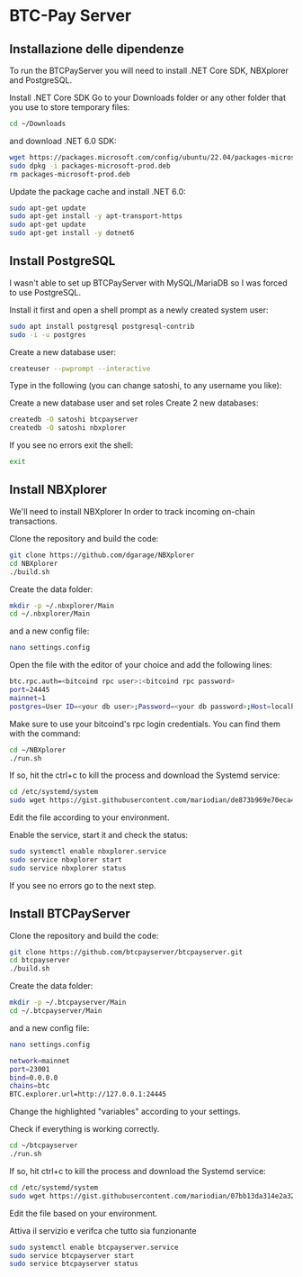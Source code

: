 # BTC-Pay Server

## Installazione delle dipendenze

To run the BTCPayServer you will need to install .NET Core SDK, NBXplorer and PostgreSQL.

Install .NET Core SDK
Go to your Downloads folder or any other folder that you use to store temporary files:

```bash
cd ~/Downloads
```
and download .NET 6.0 SDK:

```bash
wget https://packages.microsoft.com/config/ubuntu/22.04/packages-microsoft-prod.deb -O packages-microsoft-prod.deb
sudo dpkg -i packages-microsoft-prod.deb
rm packages-microsoft-prod.deb
```

Update the package cache and install .NET 6.0:

```bash
sudo apt-get update
sudo apt-get install -y apt-transport-https
sudo apt-get update
sudo apt-get install -y dotnet6
```

## Install PostgreSQL

I wasn't able to set up BTCPayServer with MySQL/MariaDB so I was forced to use PostgreSQL.

Install it first and open a shell prompt as a newly created system user:

```bash
sudo apt install postgresql postgresql-contrib
sudo -i -u postgres
```

Create a new database user:

```bash
createuser --pwprompt --interactive
```

Type in the following (you can change satoshi, to any username you like):

Create a new database user and set roles
Create 2 new databases:

```bash
createdb -O satoshi btcpayserver
createdb -O satoshi nbxplorer
```

If you see no errors exit the shell:

```bash
exit
```

## Install NBXplorer

We'll need to install NBXplorer In order to track incoming on-chain transactions.

Clone the repository and build the code:

```bash
git clone https://github.com/dgarage/NBXplorer
cd NBXplorer
./build.sh
```

Create the data folder:

```bash
mkdir -p ~/.nbxplorer/Main
cd ~/.nbxplorer/Main
```

and a new config file:

```bash
nano settings.config
```

Open the file with the editor of your choice and add the following lines:

```bash
btc.rpc.auth=<bitcoind rpc user>:<bitcoind rpc password>
port=24445
mainnet=1
postgres=User ID=<your db user>;Password=<your db password>;Host=localhost;Port=5432;Database=nbxplorer;
```

Make sure to use your bitcoind's rpc login credentials. You can find them with the command:

```bash
cd ~/NBXplorer
./run.sh
```

If so, hit the ctrl+c to kill the process and download the Systemd service:

```bash
cd /etc/systemd/system
sudo wget https://gist.githubusercontent.com/mariodian/de873b969e70eca4d0a7673efd697d0a/raw/acfc70c5694cd53d8a3df7ff54a35ff2caba7532/nbxplorer.service
```

Edit the file according to your environment.

Enable the service, start it and check the status:

```bash
sudo systemctl enable nbxplorer.service
sudo service nbxplorer start
sudo service nbxplorer status
```

If you see no errors go to the next step.

## Install BTCPayServer

Clone the repository and build the code:

```bash
git clone https://github.com/btcpayserver/btcpayserver.git
cd btcpayserver
./build.sh
```

Create the data folder:

```bash
mkdir -p ~/.btcpayserver/Main
cd ~/.btcpayserver/Main
```

and a new config file:

```bash
nano settings.config
```

```bash
network=mainnet
port=23001
bind=0.0.0.0
chains=btc
BTC.explorer.url=http://127.0.0.1:24445
```

Change the highlighted "variables" according to your settings.

Check if everything is working correctly.

```bash
cd ~/btcpayserver
./run.sh
```

If so, hit ctrl+c to kill the process and download the Systemd service:

```bash
cd /etc/systemd/system
sudo wget https://gist.githubusercontent.com/mariodian/07bb13da314e2a321784b380f543651a/raw/6cef554d9e8311e683a017d5e63a07822dee7642/btcpayserver.service
```

Edit the file based on your environment.

Attiva il servizio e verifca che tutto sia funzionante

```bash
sudo systemctl enable btcpayserver.service
sudo service btcpayserver start
sudo service btcpayserver status
```
